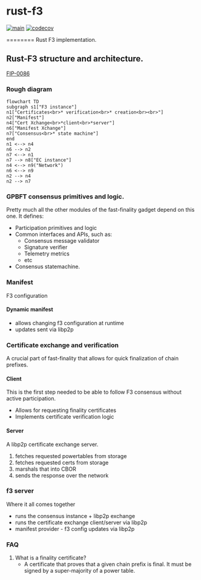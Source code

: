# rust-f3

[![main](https://github.com/ChainSafe/rust-f3/actions/workflows/ci.yml/badge.svg)](https://github.com/ChainSafe/rust-f3/actions/workflows/ci.yml)
[![codecov](https://codecov.io/github/ChainSafe/rust-f3/graph/badge.svg?token=1O7ZUGM5GL)](https://codecov.io/github/ChainSafe/rust-f3)

========
Rust F3 implementation.




## Rust-F3 structure and architecture.

[FIP-0086](https://github.com/filecoin-project/FIPs/blob/master/FIPS/fip-0086.md)

### Rough diagram

```mermaid
flowchart TD
subgraph s1["F3 instance"]
n1["Certificates<br>* verification<br>* creation<br><br>"]
n2["Manifest"]
n4["Cert Xchange<br>*client<br>*server"]
n6["Manifest Xchange"]
n7["Consensus<br>* state machine"]
end
n1 <--> n4
n6 --> n2
n7 <--> n1
n7 --> n8["EC instance"]
n4 <--> n9("Network")
n6 <--> n9
n2 --> n4
n2 --> n7
```


### GPBFT consensus primitives and logic.
Pretty much all the other modules of the fast-finality gadget depend on this one. It defines:
* Participation primitives and logic
* Common interfaces and APIs, such as:
    * Consensus message validator
    * Signature verifier
    * Telemetry metrics
    * etc
* Consensus statemachine.

### Manifest
F3 configuration

#### Dynamic manifest
* allows changing f3 configuration at runtime
* updates sent via libp2p

### Certificate exchange and verification
A crucial part of fast-finality that allows for quick finalization of chain prefixes.

#### Client
This is the first step needed to be able to follow F3 consensus without active participation.

* Allows for requesting finality certificates
* Implements certificate verification logic

#### Server

A libp2p certificate exchange server.
1. fetches requested powertables from storage
2. fetches requested certs from storage
3. marshals that into CBOR
4. sends the response over the network


### f3 server
Where it all comes together
* runs the consensus instance + libp2p exchange
* runs the certificate exchange client/server via libp2p
* manifest provider - f3 config updates via libp2p

### FAQ
1. What is a finality certificate?
   * A certificate that proves that a given chain prefix is final. It must be signed by a super-majority
   of a power table.

